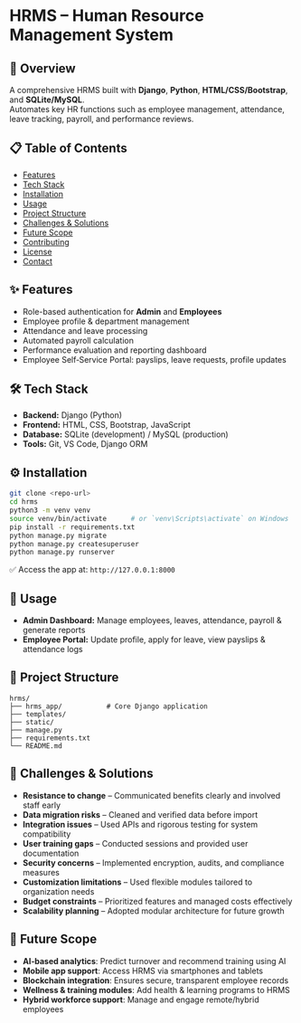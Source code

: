 # HRMS – Human Resource Management System

## 🚀 Overview  
A comprehensive HRMS built with **Django**, **Python**, **HTML/CSS/Bootstrap**, and **SQLite/MySQL**.  
Automates key HR functions such as employee management, attendance, leave tracking, payroll, and performance reviews.

## 📋 Table of Contents  
- [Features](#features)  
- [Tech Stack](#tech-stack)  
- [Installation](#installation)  
- [Usage](#usage)  
- [Project Structure](#project-structure)  
- [Challenges & Solutions](#challenges--solutions)  
- [Future Scope](#future-scope)  
- [Contributing](#contributing)  
- [License](#license)  
- [Contact](#contact)

## ✨ Features  
- Role-based authentication for **Admin** and **Employees**  
- Employee profile & department management  
- Attendance and leave processing  
- Automated payroll calculation  
- Performance evaluation and reporting dashboard  
- Employee Self‑Service Portal: payslips, leave requests, profile updates

## 🛠️ Tech Stack  
- **Backend:** Django (Python)  
- **Frontend:** HTML, CSS, Bootstrap, JavaScript  
- **Database:** SQLite (development) / MySQL (production)  
- **Tools:** Git, VS Code, Django ORM  

## ⚙️ Installation  

```bash
git clone <repo-url>
cd hrms
python3 -m venv venv
source venv/bin/activate      # or `venv\Scripts\activate` on Windows
pip install -r requirements.txt
python manage.py migrate
python manage.py createsuperuser
python manage.py runserver
```

✅ Access the app at: `http://127.0.0.1:8000`

## 🧭 Usage  
- **Admin Dashboard:** Manage employees, leaves, attendance, payroll & generate reports  
- **Employee Portal:** Update profile, apply for leave, view payslips & attendance logs

## 📂 Project Structure  
```
hrms/
├── hrms_app/           # Core Django application
├── templates/
├── static/
├── manage.py
├── requirements.txt
└── README.md
```

## 🧩 Challenges & Solutions  
- **Resistance to change** – Communicated benefits clearly and involved staff early  
- **Data migration risks** – Cleaned and verified data before import  
- **Integration issues** – Used APIs and rigorous testing for system compatibility  
- **User training gaps** – Conducted sessions and provided user documentation  
- **Security concerns** – Implemented encryption, audits, and compliance measures  
- **Customization limitations** – Used flexible modules tailored to organization needs  
- **Budget constraints** – Prioritized features and managed costs effectively  
- **Scalability planning** – Adopted modular architecture for future growth

## 🚀 Future Scope  
- **AI‑based analytics**: Predict turnover and recommend training using AI  
- **Mobile app support**: Access HRMS via smartphones and tablets  
- **Blockchain integration**: Ensures secure, transparent employee records  
- **Wellness & training modules**: Add health & learning programs to HRMS  
- **Hybrid workforce support**: Manage and engage remote/hybrid employees

